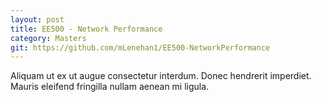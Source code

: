 ```yaml
---
layout: post
title: EE500 - Network Performance
category: Masters
git: https://github.com/mLenehan1/EE500-NetworkPerformance
---
```


Aliquam ut ex ut augue consectetur interdum. Donec hendrerit imperdiet. Mauris eleifend fringilla
nullam aenean mi ligula.